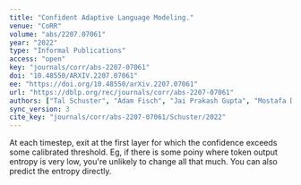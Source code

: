 ```yaml
---
title: "Confident Adaptive Language Modeling."
venue: "CoRR"
volume: "abs/2207.07061"
year: "2022"
type: "Informal Publications"
access: "open"
key: "journals/corr/abs-2207-07061"
doi: "10.48550/ARXIV.2207.07061"
ee: "https://doi.org/10.48550/arXiv.2207.07061"
url: "https://dblp.org/rec/journals/corr/abs-2207-07061"
authors: ["Tal Schuster", "Adam Fisch", "Jai Prakash Gupta", "Mostafa Dehghani", "Dara Bahri", "Vinh Q. Tran", "Yi Tay", "Donald Metzler"]
sync_version: 3
cite_key: "journals/corr/abs-2207-07061/Schuster/2022"
---
```



At each timestep, exit at the first layer for which the confidence exceeds some calibrated threshold. Eg, if there is some poiny where token output entropy is very low, you're unlikely to change all that much. You can also predict the entropy directly.
